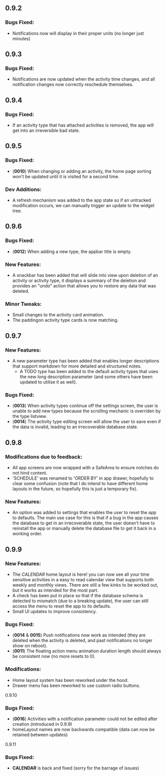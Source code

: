0.9.2
-----

### Bugs Fixed:
- Notifications now will display in their proper units (no longer just minutes)

0.9.3
-----

### Bugs Fixed:
- Notifications are now updated when the activity time changes, and all notification changes now correctly reschedule themselves.

0.9.4
-----

### Bugs Fixed:
- If an activity type that has attached activities is removed, the app will get into an irreversible bad state.

0.9.5
-----

### Bugs Fixed:
- (__0010__) When changing or adding an activity, the home page sorting won't be updated until it is visited for a second time.

### Dev Additions:
- A refresh mechanism was added to the app state so if an untracked modification occurs, we can manually trigger an update to the widget tree.

0.9.6
-----

### Bugs Fixed:
- (__0012__) When adding a new type, the appbar title is empty.

### New Features:
- A snackbar has been added that will slide into view upon deletion of an activity or activity type, it displays a summary of the deletion and provides an "undo" action that allows you to restore any data that was deleted.

### Minor Tweaks:
- Small changes to the activity card animation.
- The paddingon activity type cards is now matching.

0.9.7
-----

### New Features:
- A new parameter type has been added that enables longer descriptions that support markdown for more detailed and structured notes.
    - A TODO type has been added to the default activity types that uses the new long description parameter (and some others have been updated to utilise it as well).

### Bugs Fixed:
- (__0013__) When activity types continue off the settings screen, the user is unable to add new types because the scrolling mechanic is overriden by the type listview.
- (__0014__) The activity type editing screen will allow the user to save even if the data is invalid, leading to an irrecoverable database state.

0.9.8
-----

### Modifications due to feedback:
- All app screens are now wrapped with a SafeArea to ensure notches do not hind content.
- 'SCHEDULE' was renamed to 'ORDER BY' in app drawer, hopefully to clear some confusion (note that I do intend to have different home layouts in the future, so hopefully this is just a temporary fix).

### New Features:
- An option was added to settings that enables the user to reset the app to defaults. The main use case for this is that if a bug in the app causes the database to get in an irrecoverable state, the user doesn't have to reinstall the app or manually delete the database file to get it back in a working order.

0.9.9
-----

### New Features:
- The _CALENDAR_ home layout is here! you can now see all your time sensitive activities in a easy to read calendar view that supports both weekly and monthly views. There are still a few kinks to be worked out, but it works as intended for the most part.
- A check has been put in place so that if the database schema is detected to mismatch (due to a breaking update), the user can still access the menu to reset the app to its defaults.
- Small UI updates to improve consistency.

### Bugs Fixed:
- (__0014__ & __0015__) Push notifications now work as intended (they are deleted when the activity is deleted, and past notifications no longer show on reboot).
- (__0011__) The floating action menu animation duration length should always be consistent now (no more resets to 0).

### Modifications:
- Home layout system has been reworked under the hood.
- Drawer menu has been reworked to use custom radio buttons.

0.9.10

### Bugs Fixed:
- (__0016__) Activities with a notification parameter could not be edited after creation (introduced in 0.9.9)
- homeLayout names are now backwards compatible (data can now be retained between updates)

0.9.11

### Bugs Fixed:
- __CALENDAR__ is back and fixed (sorry for the barrage of issues)